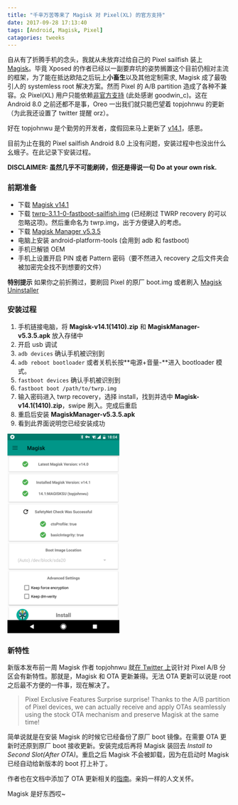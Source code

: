 ```yaml
---
title: "千辛万苦等来了 Magisk 对 Pixel(XL) 的官方支持"
date: 2017-09-28 17:13:40
tags: [Android, Magisk, Pixel]
catagories: tweeks
---
```


自从有了折腾手机的念头，我就从未放弃过给自己的 Pixel sailfish 装上 [Magisk](https://forum.xda-developers.com/apps/magisk/official-magisk-v7-universal-systemless-t3473445)。毕竟 Xposed 的作者已经以一副要弃坑的姿势搁置这个目前仍相对主流的框架，为了能在抵达欧陆之后玩上**小畜生**以及其他定制需求, Magisk 成了最吸引人的 systemless root 解决方案。然而 Pixel 的 A/B partition 造成了各种不兼容。众 Pixel(XL) 用户只能依赖[非官方支持](https://forum.xda-developers.com/apps/magisk/unofficial-google-pixel-family-support-t3639262) (此处感谢 goodwin_c)。这在 Android 8.0 之前还都不是事，Oreo 一出我们就只能巴望着 topjohnwu 的更新（为此我还设置了 twitter 提醒 orz）。

好在 topjohnwu 是个勤劳的开发者，度假回来马上更新了 [v14.1](https://forum.xda-developers.com/apps/magisk/beta-magisk-v13-0-0980cb6-t3618589)，感恩。

目前为止在我的 Pixel sailfish Android 8.0 上没有问题，安装过程中也没出什么幺蛾子。在此记录下安装过程。

**DISCLAIMER: 虽然几乎不可能刷砖，但还是得说一句 Do at your own risk.**

### 前期准备

-	下载 [Magisk v14.1](https://forum.xda-developers.com/attachment.php?s=b12bee961638472dc0099d6e042e0cb4&attachmentid=4285325&d=1506549792)
-	下载 [twrp-3.1.1-0-fastboot-sailfish.img](https://dl.twrp.me/sailfish/twrp-3.1.1-0-fastboot-sailfish.img.html) (已经刷过 TWRP recovery 的可以忽略这项)。然后重命名为 twrp.img，出于方便键入的考虑。
-	下载 [Magisk Manager v5.3.5](https://github.com/topjohnwu/MagiskManager/releases/download/v5.3.5/MagiskManager-v5.3.5.apk)
- 电脑上安装 android-platform-tools (会用到 adb 和 fastboot)
- 手机已解锁 OEM
- 手机上设置开启 PIN 或者 Pattern 密码（要不然进入 recovery 之后文件夹会被加密完全找不到想要的文件）

**特别提示** 如果你之前折腾过，要刷回 Pixel 的原厂 boot.img 或者刷入 [Magisk Uninstaller](https://forum.xda-developers.com/attachment.php?attachmentid=4285327&d=1506549946)

### 安装过程

1. 手机链接电脑，将 **Magisk-v14.1(1410).zip** 和 **MagiskManager-v5.3.5.apk** 放入存储中
2. 开启 usb 调试
3. `adb devices` 确认手机被识别到
4. `adb reboot bootloader` 或者关机长按**电源+音量-**进入 bootloader 模式。
3. `fastboot devices` 确认手机被识别到
5. `fastboot boot /path/to/twrp.img` 
6. 输入密码进入 twrp recovery，选择 install，找到并选中 **Magisk-v14.1(1410).zip**，swipe 刷入。完成后重启
7. 重启后安装 **MagiskManager-v5.3.5.apk**
8. 看到此界面说明您已经安装成功

<img src="/uploads/magisk_screenshot.png" width=50% height=50%/>


### 新特性

新版本发布前一周 Magisk 作者 topjohnwu 就[在 Twitter 上](https://twitter.com/topjohnwu/status/908542227143471104)说针对 Pixel A/B 分区会有新特性。那就是，Magisk 和 OTA 更新兼得。无法 OTA 更新可以说是 root 之后最不方便的一件事，现在解决了。

>	Pixel Exclusive Features
Surprise surprise! Thanks to the A/B partition of Pixel devices, we can actually receive and apply OTAs seamlessly using the stock OTA mechanism and preserve Magisk at the same time! 

简单说就是在安装 Magisk 的时候它已经备份了原厂 boot 镜像。在需要 OTA 更新时还原到原厂 boot 接收更新。安装完成后再将 Magisk 装回去 _Install to Second Slot(After OTA)_。重启之后 Magisk 不会被卸载，因为在启动时 Magisk 已经自动给新版本的 boot 打上补丁。

作者也在文档中添加了 OTA 更新相关的[指南](https://github.com/topjohnwu/Magisk/blob/master/docs/tips.md#ota-installation-tips)。亲妈一样的人文关怀。

Magisk 是好东西哎~
